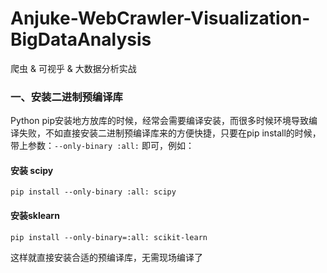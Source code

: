 # Anjuke-WebCrawler-Visualization-BigDataAnalysis
爬虫 & 可视乎 & 大数据分析实战

### 一、安装二进制预编译库
Python pip安装地方放库的时候，经常会需要编译安装，而很多时候环境导致编译失败，不如直接安装二进制预编译库来的方便快捷，只要在pip install的时候，带上参数：```--only-binary :all:``` 即可，例如：
#### 安装 scipy
```
pip install --only-binary :all: scipy
```
#### 安装sklearn  
```
pip install --only-binary=:all: scikit-learn
```
这样就直接安装合适的预编译库，无需现场编译了
